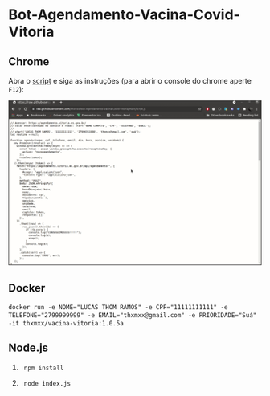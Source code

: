 # Bot-Agendamento-Vacina-Covid-Vitoria

## Chrome

Abra o [script](https://raw.githubusercontent.com/thxmxx/Bot-Agendamento-Vacina-Covid-Vitoria/main/script.js) e siga as instruções (para abrir o console do chrome aperte `F12`):

![Exemplo](howto.gif)

## Docker

```
docker run -e NOME="LUCAS THOM RAMOS" -e CPF="11111111111" -e TELEFONE="2799999999" -e EMAIL="thxmxx@gmail.com" -e PRIORIDADE="Suá" -it thxmxx/vacina-vitoria:1.0.5a
```

## Node.js
1. ```
    npm install
    ```

2. ```
    node index.js
    ```
